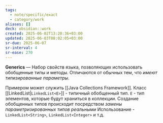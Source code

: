 ```yaml
---
tags:
  - note/specific/exact
  - category/work
aliases: []
deck: obsidian::work
created: 2025-06-02T13:20:36+03:00
updated: 2025-06-03T08:02:05+03:00
sr-due: 2025-06-07
sr-interval: 4
sr-ease: 270
---
```


**Generics**
—
Набор свойств языка, позволяющих использовать обобщенные типы и методы. Отличаются от обычных тем, что *имеют типизированные параметры*.

Примером может служить [[Java Collections Framework]]. Класс [[LinkedList|`LinkedList<E>`]] - типичный обобщенный тип. `E` - тип элементов, которые будут храниться в коллекции. Создание обобщенных типов происходит посредством *замены параметризированных типов реальными*
Использование - `LinkedList<String>`, `LinkedList<Integer>` и т.д.
